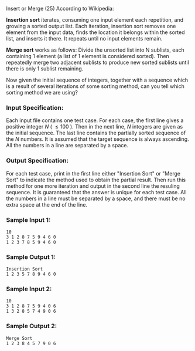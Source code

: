 Insert or Merge (25)
According to Wikipedia:

**Insertion sort** iterates, consuming one input element each repetition, and
growing a sorted output list. Each iteration, insertion sort removes one
element from the input data, finds the location it belongs within the sorted
list, and inserts it there. It repeats until no input elements remain.

**Merge sort** works as follows: Divide the unsorted list into N sublists,
each containing 1 element (a list of 1 element is considered sorted). Then
repeatedly merge two adjacent sublists to produce new sorted sublists until
there is only 1 sublist remaining.

Now given the initial sequence of integers, together with a sequence which is
a result of several iterations of some sorting method, can you tell which
sorting method we are using?

### Input Specification:

Each input file contains one test case. For each case, the first line gives a
positive integer $N$ ( $\le 100$ ). Then in the next line, $N$ integers are
given as the initial sequence. The last line contains the partially sorted
sequence of the $N$ numbers. It is assumed that the target sequence is always
ascending. All the numbers in a line are separated by a space.

### Output Specification:

For each test case, print in the first line either "Insertion Sort" or "Merge
Sort" to indicate the method used to obtain the partial result. Then run this
method for one more iteration and output in the second line the resuling
sequence. It is guaranteed that the answer is unique for each test case. All
the numbers in a line must be separated by a space, and there must be no extra
space at the end of the line.

### Sample Input 1:

    
    
    10
    3 1 2 8 7 5 9 4 6 0
    1 2 3 7 8 5 9 4 6 0
    

### Sample Output 1:

    
    
    Insertion Sort
    1 2 3 5 7 8 9 4 6 0
    

### Sample Input 2:

    
    
    10
    3 1 2 8 7 5 9 4 0 6
    1 3 2 8 5 7 4 9 0 6
    

### Sample Output 2:

    
    
    Merge Sort
    1 2 3 8 4 5 7 9 0 6
    

